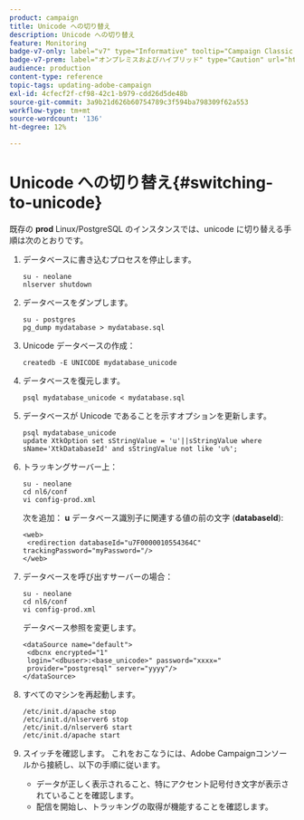 ```yaml
---
product: campaign
title: Unicode への切り替え
description: Unicode への切り替え
feature: Monitoring
badge-v7-only: label="v7" type="Informative" tooltip="Campaign Classic v7 にのみ適用されます"
badge-v7-prem: label="オンプレミスおよびハイブリッド" type="Caution" url="https://experienceleague.adobe.com/docs/campaign-classic/using/installing-campaign-classic/architecture-and-hosting-models/hosting-models-lp/hosting-models.html?lang=ja" tooltip="オンプレミスデプロイメントとハイブリッドデプロイメントにのみ適用されます"
audience: production
content-type: reference
topic-tags: updating-adobe-campaign
exl-id: 4cfecf2f-cf98-42c1-b979-cdd26d5de48b
source-git-commit: 3a9b21d626b60754789c3f594ba798309f62a553
workflow-type: tm+mt
source-wordcount: '136'
ht-degree: 12%

---
```


# Unicode への切り替え{#switching-to-unicode}



既存の **prod** Linux/PostgreSQL のインスタンスでは、unicode に切り替える手順は次のとおりです。

1. データベースに書き込むプロセスを停止します。

   ```
   su - neolane
   nlserver shutdown
   ```

1. データベースをダンプします。

   ```
   su - postgres
   pg_dump mydatabase > mydatabase.sql
   ```

1. Unicode データベースの作成：

   ```
   createdb -E UNICODE mydatabase_unicode
   ```

1. データベースを復元します。

   ```
   psql mydatabase_unicode < mydatabase.sql
   ```

1. データベースが Unicode であることを示すオプションを更新します。

   ```
   psql mydatabase_unicode
   update XtkOption set sStringValue = 'u'||sStringValue where sName='XtkDatabaseId' and sStringValue not like 'u%';
   ```

1. トラッキングサーバー上：

   ```
   su - neolane
   cd nl6/conf
   vi config-prod.xml
   ```

   次を追加： **u** データベース識別子に関連する値の前の文字 (**databaseId**):

   ```
   <web>
    <redirection databaseId="u7F0000010554364C" trackingPassword="myPassword="/>
   </web>
   ```

1. データベースを呼び出すサーバーの場合：

   ```
   su - neolane
   cd nl6/conf
   vi config-prod.xml
   ```

   データベース参照を変更します。

   ```
   <dataSource name="default">
    <dbcnx encrypted="1" 
    login="<dbuser>:<base_unicode>" password="xxxx="
    provider="postgresql" server="yyyy"/>
   </dataSource>
   ```

1. すべてのマシンを再起動します。

   ```
   /etc/init.d/apache stop
   /etc/init.d/nlserver6 stop
   /etc/init.d/nlserver6 start
   /etc/init.d/apache start
   ```

1. スイッチを確認します。 これをおこなうには、Adobe Campaignコンソールから接続し、以下の手順に従います。

   * データが正しく表示されること、特にアクセント記号付き文字が表示されていることを確認します。
   * 配信を開始し、トラッキングの取得が機能することを確認します。
